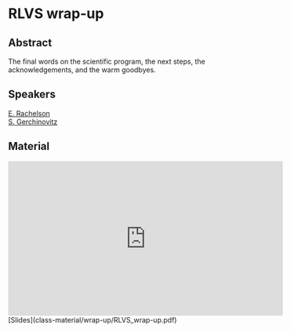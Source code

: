 # RLVS wrap-up

## Abstract

The final words on the scientific program, the next steps, the acknowledgements, and the warm goodbyes.

## Speakers

[E. Rachelson](emmanuel-rachelson.md)  
[S. Gerchinovitz](sebastien-gerchinovitz.md)

## Material
<iframe width="560" height="315" src="https://www.youtube.com/embed/_nRZ7K-MU9c" title="YouTube video player" frameborder="0" allow="accelerometer; autoplay; clipboard-write; encrypted-media; gyroscope; picture-in-picture" allowfullscreen></iframe>
[Slides](class-material/wrap-up/RLVS_wrap-up.pdf)


